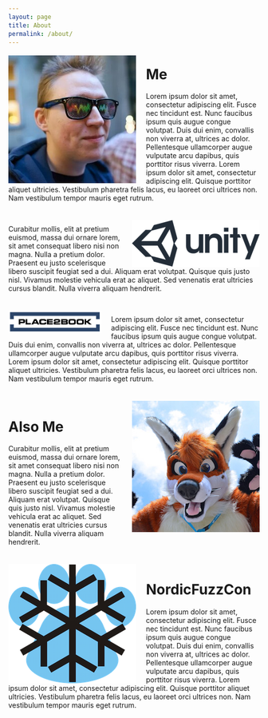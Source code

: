 ```yaml
---
layout: page
title: About
permalink: /about/
---
```

<img style="float: left; margin-top: 5px; margin-right: 20px;" alt="Profile" src="/assets/profile.jpg">

# Me
Lorem ipsum dolor sit amet, consectetur adipiscing elit. Fusce nec tincidunt est. Nunc faucibus ipsum quis augue congue volutpat. Duis dui enim, convallis non viverra at, ultrices ac dolor. Pellentesque ullamcorper augue vulputate arcu dapibus, quis porttitor risus viverra. Lorem ipsum dolor sit amet, consectetur adipiscing elit. Quisque porttitor aliquet ultricies. Vestibulum pharetra felis lacus, eu laoreet orci ultrices non. Nam vestibulum tempor mauris eget rutrum.

<div style="clear: both;"></div>
<br>

<img style="float: right; margin-top: 5px; margin-left: 20px;" alt="Unity" src="/assets/unity-logo.png">

Curabitur mollis, elit at pretium euismod, massa dui ornare lorem, sit amet consequat libero nisi non magna. Nulla a pretium dolor. Praesent eu justo scelerisque libero suscipit feugiat sed a dui. Aliquam erat volutpat. Quisque quis justo nisl. Vivamus molestie vehicula erat ac aliquet. Sed venenatis erat ultricies cursus blandit. Nulla viverra aliquam hendrerit.

<div style="clear: both;"></div>
<br>

<img style="float: left; margin-top: 5px; margin-right: 20px;" alt="Place2Book" src="/assets/place2book.png">

Lorem ipsum dolor sit amet, consectetur adipiscing elit. Fusce nec tincidunt est. Nunc faucibus ipsum quis augue congue volutpat. Duis dui enim, convallis non viverra at, ultrices ac dolor. Pellentesque ullamcorper augue vulputate arcu dapibus, quis porttitor risus viverra. Lorem ipsum dolor sit amet, consectetur adipiscing elit. Quisque porttitor aliquet ultricies. Vestibulum pharetra felis lacus, eu laoreet orci ultrices non. Nam vestibulum tempor mauris eget rutrum.

<div style="clear: both;"></div>
<br>

<img style="float: right; margin-top: 5px; margin-left: 20px;" alt="Fursuit" src="/assets/fursuit.jpg">

# Also Me
Curabitur mollis, elit at pretium euismod, massa dui ornare lorem, sit amet consequat libero nisi non magna. Nulla a pretium dolor. Praesent eu justo scelerisque libero suscipit feugiat sed a dui. Aliquam erat volutpat. Quisque quis justo nisl. Vivamus molestie vehicula erat ac aliquet. Sed venenatis erat ultricies cursus blandit. Nulla viverra aliquam hendrerit.

<div style="clear: both;"></div>
<br>

<img style="float: left; margin-top: 5px; margin-right: 20px;" alt="NordicFuzzCon" src="/assets/nfc.png">

# NordicFuzzCon
Lorem ipsum dolor sit amet, consectetur adipiscing elit. Fusce nec tincidunt est. Nunc faucibus ipsum quis augue congue volutpat. Duis dui enim, convallis non viverra at, ultrices ac dolor. Pellentesque ullamcorper augue vulputate arcu dapibus, quis porttitor risus viverra. Lorem ipsum dolor sit amet, consectetur adipiscing elit. Quisque porttitor aliquet ultricies. Vestibulum pharetra felis lacus, eu laoreet orci ultrices non. Nam vestibulum tempor mauris eget rutrum.
